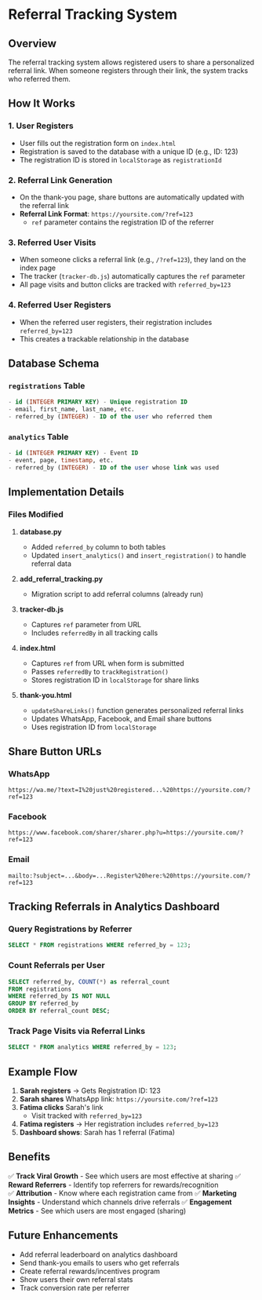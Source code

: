 # Referral Tracking System

## Overview
The referral tracking system allows registered users to share a personalized referral link. When someone registers through their link, the system tracks who referred them.

## How It Works

### 1. User Registers
- User fills out the registration form on `index.html`
- Registration is saved to the database with a unique ID (e.g., ID: 123)
- The registration ID is stored in `localStorage` as `registrationId`

### 2. Referral Link Generation
- On the thank-you page, share buttons are automatically updated with the referral link
- **Referral Link Format**: `https://yoursite.com/?ref=123`
  - `ref` parameter contains the registration ID of the referrer

### 3. Referred User Visits
- When someone clicks a referral link (e.g., `/?ref=123`), they land on the index page
- The tracker (`tracker-db.js`) automatically captures the `ref` parameter
- All page visits and button clicks are tracked with `referred_by=123`

### 4. Referred User Registers
- When the referred user registers, their registration includes `referred_by=123`
- This creates a trackable relationship in the database

## Database Schema

### `registrations` Table
```sql
- id (INTEGER PRIMARY KEY) - Unique registration ID
- email, first_name, last_name, etc.
- referred_by (INTEGER) - ID of the user who referred them
```

### `analytics` Table  
```sql
- id (INTEGER PRIMARY KEY) - Event ID
- event, page, timestamp, etc.
- referred_by (INTEGER) - ID of the user whose link was used
```

## Implementation Details

### Files Modified

1. **database.py**
   - Added `referred_by` column to both tables
   - Updated `insert_analytics()` and `insert_registration()` to handle referral data

2. **add_referral_tracking.py**
   - Migration script to add referral columns (already run)

3. **tracker-db.js**
   - Captures `ref` parameter from URL
   - Includes `referredBy` in all tracking calls

4. **index.html**
   - Captures `ref` from URL when form is submitted
   - Passes `referredBy` to `trackRegistration()`
   - Stores registration ID in `localStorage` for share links

5. **thank-you.html**
   - `updateShareLinks()` function generates personalized referral links
   - Updates WhatsApp, Facebook, and Email share buttons
   - Uses registration ID from `localStorage`

## Share Button URLs

### WhatsApp
```
https://wa.me/?text=I%20just%20registered...%20https://yoursite.com/?ref=123
```

### Facebook
```
https://www.facebook.com/sharer/sharer.php?u=https://yoursite.com/?ref=123
```

### Email
```
mailto:?subject=...&body=...Register%20here:%20https://yoursite.com/?ref=123
```

## Tracking Referrals in Analytics Dashboard

### Query Registrations by Referrer
```sql
SELECT * FROM registrations WHERE referred_by = 123;
```

### Count Referrals per User
```sql
SELECT referred_by, COUNT(*) as referral_count 
FROM registrations 
WHERE referred_by IS NOT NULL 
GROUP BY referred_by 
ORDER BY referral_count DESC;
```

### Track Page Visits via Referral Links
```sql
SELECT * FROM analytics WHERE referred_by = 123;
```

## Example Flow

1. **Sarah registers** → Gets Registration ID: 123
2. **Sarah shares** WhatsApp link: `https://yoursite.com/?ref=123`
3. **Fatima clicks** Sarah's link
   - Visit tracked with `referred_by=123`
4. **Fatima registers** → Her registration includes `referred_by=123`
5. **Dashboard shows**: Sarah has 1 referral (Fatima)

## Benefits

✅ **Track Viral Growth** - See which users are most effective at sharing
✅ **Reward Referrers** - Identify top referrers for rewards/recognition  
✅ **Attribution** - Know where each registration came from
✅ **Marketing Insights** - Understand which channels drive referrals
✅ **Engagement Metrics** - See which users are most engaged (sharing)

## Future Enhancements

- Add referral leaderboard on analytics dashboard
- Send thank-you emails to users who get referrals
- Create referral rewards/incentives program
- Show users their own referral stats
- Track conversion rate per referrer
